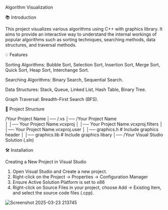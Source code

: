 Algorithm Visualization

📚 Introduction

This project visualizes various algorithms using C++ with graphics library. It aims to provide an interactive way to understand the internal workings of popular algorithms such as sorting techniques, searching methods, data structures, and traversal methods.

💡 Features

Sorting Algorithms: Bubble Sort, Selection Sort, Insertion Sort, Merge Sort, Quick Sort, Heap Sort, Interchange Sort.

Searching Algorithms: Binary Search, Sequential Search.

Data Structures: Stack, Queue, Linked List, Hash Table, Binary Tree.

Graph Traversal: Breadth-First Search (BFS).

📂 Project Structure

/Your Project Name
│── /.vs
│── /Your Project Name    
│   │── Your Project Name.vcxproj
│   │── Your Project Name.vcxproj.filters
│   │── Your Project Name.vcxproj.user
│   │── graphics.h            # Include graphics header
│   │── graphics.lib          # Include graphics libary
│── /Your Visual Studio Solution (.sln)

🛠️ Installation

Creating a New Project in Visual Studio

1. Open Visual Studio and Create a new project.
2. Right-click on the Project → Properties → Configuration Manager
3. Ensure Active Solution Platform is set to x86
4. Right-click on Source Files in your project, choose Add → Existing Item, and select the source code files (.cpp).

![Screenshot 2025-03-23 213745](https://github.com/user-attachments/assets/970826de-63be-4061-93f4-96ae0173b07b)
